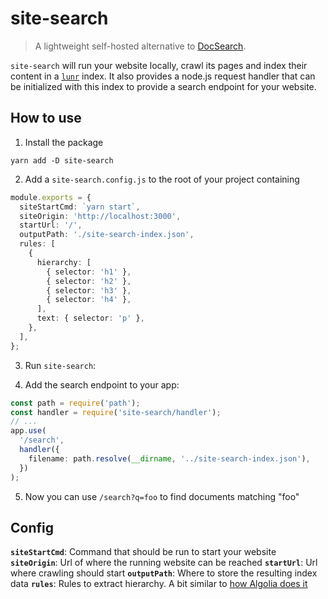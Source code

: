 # site-search

> A lightweight self-hosted alternative to [DocSearch](https://docsearch.algolia.com/).

`site-search` will run your website locally, crawl its pages and index their content in a [`lunr`](https://www.npmjs.com/package/lunr) index. It also provides a node.js request handler that can be initialized with this index to provide a search endpoint for your website.

## How to use

1. Install the package

```
yarn add -D site-search
```

2. Add a `site-search.config.js` to the root of your project containing

```ts
module.exports = {
  siteStartCmd: `yarn start`,
  siteOrigin: 'http://localhost:3000',
  startUrl: '/',
  outputPath: './site-search-index.json',
  rules: [
    {
      hierarchy: [
        { selector: 'h1' },
        { selector: 'h2' },
        { selector: 'h3' },
        { selector: 'h4' },
      ],
      text: { selector: 'p' },
    },
  ],
};
```

3. Run `site-search`:

4. Add the search endpoint to your app:

```ts
const path = require('path');
const handler = require('site-search/handler');
// ...
app.use(
  '/search',
  handler({
    filename: path.resolve(__dirname, '../site-search-index.json'),
  })
);
```

5. Now you can use `/search?q=foo` to find documents matching "foo"

## Config

**`siteStartCmd`**: Command that should be run to start your website
**`siteOrigin`**: Url of where the running website can be reached
**`startUrl`**: Url where crawling should start
**`outputPath`**: Where to store the resulting index data
**`rules`**: Rules to extract hierarchy. A bit similar to [how Algolia does it](https://docsearch.algolia.com/docs/how-do-we-build-an-index)
